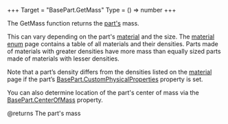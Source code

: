 +++
Target = "BasePart.GetMass"
Type = () => number
+++

The GetMass function returns the [part's](https://developer.roblox.com/api-reference/class/BasePart) mass.This can vary depending on the part's [material](https://developer.roblox.com/api-reference/property/BasePart/Material) and the size. The [ material enum](https://developer.roblox.com/search#stq=Material) page contains a table of all materials and their densities. Parts made of materials with greater densities have more mass than equally sized parts made of materials with lesser densities.Note that a part’s density differs from the densities listed on the [material][1] page if the part’s [BasePart.CustomPhysicalProperties](https://developer.roblox.com/api-reference/property/BasePart/CustomPhysicalProperties) property is set.You can also determine location of the part's center of mass via the [BasePart.CenterOfMass](https://developer.roblox.com/api-reference/property/BasePart/CenterOfMass) property.[1]: http://wiki.roblox.com/index.php?title=API:Enum/Material@returns The part's mass